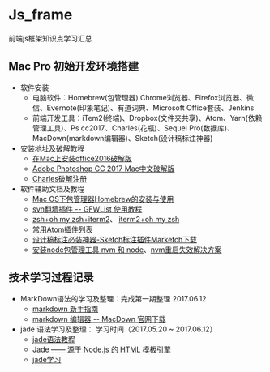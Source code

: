 # Js_frame
前端js框架知识点学习汇总

## Mac Pro 初始开发环境搭建
- 软件安装
	- 电脑软件：Homebrew(包管理器) Chrome浏览器、Firefox浏览器、微信、Evernote(印象笔记)、有道词典、Microsoft Office套装、Jenkins
	- 前端开发工具：iTem2(终端)、Dropbox(文件夹共享)、Atom、Yarn(依赖管理工具)、Ps cc2017、Charles(花瓶)、Sequel Pro(数据库)、MacDown(markdown编辑器)、Sketch(设计稿标注神器)
- 安装地址及破解教程
	- [在Mac上安装office2016破解版](http://www.jianshu.com/p/2172835cfb17) 
	- [Adobe Photoshop CC 2017 Mac中文破解版](http://www.sdifen.com/photoshopcc2017.html)
	- [Charles破解注册](http://charles.iiilab.com)
- 软件辅助文档及教程
	- [Mac OS下包管理器Homebrew的安装与使用](http://www.jianshu.com/p/d229ac7fe77d)
	- [svn翻墙插件 -- GFWList 使用教程](https://github.com/FelisCatus/SwitchyOmega/wiki/GFWList)
	- [zsh+oh my zsh+iterm2](http://www.jianshu.com/p/a741701ff060)、 [ iterm2+oh my zsh](http://blog.csdn.net/u011303816/article/details/70185020)
	- [常用Atom插件列表](http://www.jianshu.com/p/dd97cbb3c22d)
	- [设计稿标注必装神器-Sketch标注插件Marketch下载](https://github.com/tudou527/marketch)
	- [安装node包管理工具 nvm 和 node](http://www.cnblogs.com/greenteaone/p/5065981.html)、[nvm重启失效解决方案](http://www.imooc.com/article/12985)	  

## 技术学习过程记录

- MarkDown语法的学习及整理：完成第一期整理 2017.06.12
	- [markdown 新手指南](http://www.jianshu.com/p/q81RER)
	- [markdown 编辑器 -- MacDown 官网下载 ](http://macdown.uranusjr.com/)
- jade 语法学习及整理： 学习时间（2017.05.20 ~ 2017.06.12）
	- [jade语法教程](http://www.w3cplus.com/html/how-to-use-jade.html)
	- [Jade —— 源于 Node.js 的 HTML 模板引擎](https://segmentfault.com/a/1190000000357534)
	- [jade学习](http://www.w3cplus.com/html/jade.html)	 